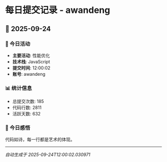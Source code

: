 # 每日提交记录 - awandeng

## 📅 2025-09-24

### 🎯 今日活动
- **主要活动**: 性能优化
- **技术栈**: JavaScript
- **提交时间**: 12:00:02
- **账号**: awandeng

### 📊 统计信息
- 总提交次数: 185
- 代码行数: 2811
- 活跃天数: 632

### 💭 今日感悟
代码如诗，每一行都是艺术的体现。

---
*自动生成于 2025-09-24T12:00:02.030971*
